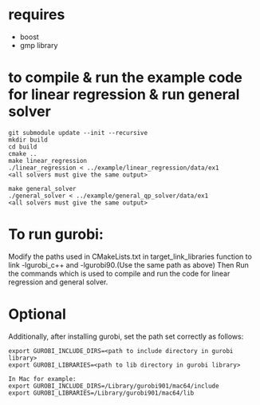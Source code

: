 # requires
- boost
- gmp library


# to compile & run the example code for linear regression & run general solver

```
git submodule update --init --recursive
mkdir build
cd build
cmake ..
make linear_regression
./linear_regression < ../example/linear_regression/data/ex1
<all solvers must give the same output>

make general_solver
./general_solver < ../example/general_qp_solver/data/ex1
<all solvers must give the same output>
```

# To run gurobi:

Modify the paths used in CMakeLists.txt in target_link_libraries function to link -lgurobi_c++ and -lgurobi90.(Use the same path as above)
Then Run the commands which is used to compile and run the code for linear regression and general solver.

# Optional
Additionally, after installing gurobi, set the path set correctly as follows:
```
export GUROBI_INCLUDE_DIRS=<path to include directory in gurobi library> 
export GUROBI_LIBRARIES=<path to lib directory in gurobi library> 

In Mac for example:
export GUROBI_INCLUDE_DIRS=/Library/gurobi901/mac64/include
export GUROBI_LIBRARIES=/Library/gurobi901/mac64/lib
```